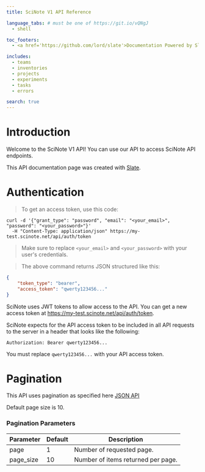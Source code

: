```yaml
---
title: SciNote V1 API Reference

language_tabs: # must be one of https://git.io/vQNgJ
  - shell

toc_footers:
  - <a href='https://github.com/lord/slate'>Documentation Powered by Slate</a>

includes:
  - teams
  - inventories
  - projects
  - experiments
  - tasks
  - errors

search: true
---
```


# Introduction

Welcome to the SciNote V1 API! You can use our API to access SciNote API endpoints.

This API documentation page was created with [Slate](https://github.com/lord/slate).

# Authentication

> To get an access token, use this code:

```shell
curl -d '{"grant_type": "password", "email": "<your_email>", "password": "<your_password>"}'
  -H "Content-Type: application/json" https://my-test.scinote.net/api/auth/token
```
> Make sure to replace `<your_email>` and `<your_password>` with your user's credentials.

> The above command returns JSON structured like this:

```json
{
    "token_type": "bearer",
    "access_token": "qwerty123456..."
}
```

SciNote uses JWT tokens to allow access to the API. You can get a new access token at https://my-test.scinote.net/api/auth/token.

SciNote expects for the API access token to be included in all API requests to the server in a header that looks like the following:

`Authorization: Bearer qwerty123456...`

<aside class="notice">
You must replace <code>qwerty123456...</code> with your API access token.
</aside>

# Pagination

This API uses pagination as specified here [JSON API](http://jsonapi.org/format/#fetching-pagination)

Default page size is 10.

### Pagination Parameters

Parameter | Default | Description
--------- | ------- | -----------
page | 1 | Number of requested page.
page_size | 10 | Number of items returned per page.
